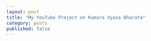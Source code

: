 ```yaml
---
layout: post
title: "My YouTube Project on Kumara Vyasa Bharata"
category: posts
published: false
---
```

